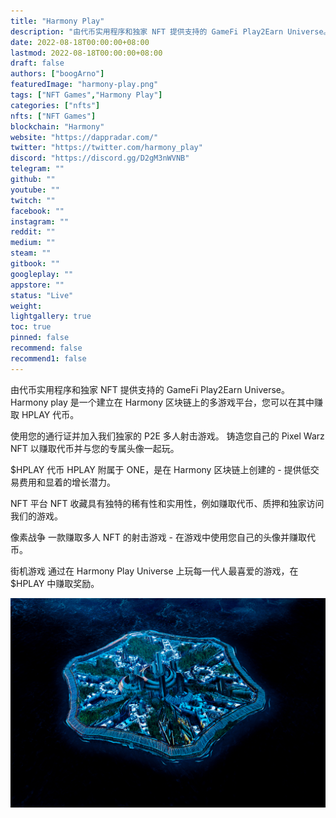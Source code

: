 ```yaml
---
title: "Harmony Play"
description: "由代币实用程序和独家 NFT 提供支持的 GameFi Play2Earn Universe。"
date: 2022-08-18T00:00:00+08:00
lastmod: 2022-08-18T00:00:00+08:00
draft: false
authors: ["boogArno"]
featuredImage: "harmony-play.png"
tags: ["NFT Games","Harmony Play"]
categories: ["nfts"]
nfts: ["NFT Games"]
blockchain: "Harmony"
website: "https://dappradar.com/"
twitter: "https://twitter.com/harmony_play"
discord: "https://discord.gg/D2gM3nWVNB"
telegram: ""
github: ""
youtube: ""
twitch: ""
facebook: ""
instagram: ""
reddit: ""
medium: ""
steam: ""
gitbook: ""
googleplay: ""
appstore: ""
status: "Live"
weight: 
lightgallery: true
toc: true
pinned: false
recommend: false
recommend1: false
---
```

由代币实用程序和独家 NFT 提供支持的 GameFi Play2Earn Universe。
Harmony play 是一个建立在 Harmony 区块链上的多游戏平台，您可以在其中赚取 HPLAY 代币。

使用您的通行证并加入我们独家的 P2E 多人射击游戏。 铸造您自己的 Pixel Warz NFT 以赚取代币并与您的专属头像一起玩。

$HPLAY 代币
HPLAY 附属于 ONE，是在 Harmony 区块链上创建的 - 提供低交易费用和显着的增长潜力。

NFT 平台
NFT 收藏具有独特的稀有性和实用性，例如赚取代币、质押和独家访问我们的游戏。

像素战争
一款赚取多人 NFT 的射击游戏 - 在游戏中使用您自己的头像并赚取代币。

街机游戏
通过在 Harmony Play Universe 上玩每一代人最喜爱的游戏，在 $HPLAY 中赚取奖励。



![harmonyplay-dapp-games-harmony-image2_10ddb60e3171843b044a9f7bf407ee91](harmonyplay-dapp-games-harmony-image2_10ddb60e3171843b044a9f7bf407ee91.png)